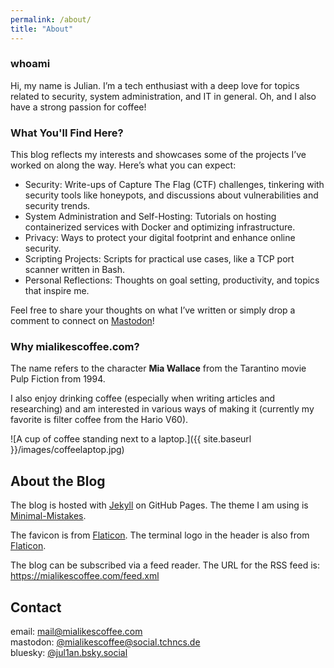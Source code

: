 ```yaml
---
permalink: /about/
title: "About"
---
```


### whoami

Hi, my name is Julian. I’m a tech enthusiast with a deep love for topics related to security, system administration, and IT in general. Oh, and I also have a strong passion for coffee!

### What You'll Find Here?

This blog reflects my interests and showcases some of the projects I’ve worked on along the way. Here’s what you can expect:

* Security: Write-ups of Capture The Flag (CTF) challenges, tinkering with security tools like honeypots, and discussions about vulnerabilities and security trends.
* System Administration and Self-Hosting: Tutorials on hosting containerized services with Docker and optimizing infrastructure.
* Privacy: Ways to protect your digital footprint and enhance online security.
* Scripting Projects: Scripts for practical use cases, like a TCP port scanner written in Bash.
* Personal Reflections: Thoughts on goal setting, productivity, and topics that inspire me.

Feel free to share your thoughts on what I’ve written or simply drop a comment to connect on [Mastodon](https://social.tchncs.de/@mialikescoffee)!

### Why mialikescoffee.com?

The name refers to the character **Mia Wallace** from the Tarantino movie Pulp Fiction from 1994.

I also enjoy drinking coffee (especially when writing articles and researching) and am interested in various ways of making it (currently my favorite is filter coffee from the Hario V60).
  
![A cup of coffee standing next to a laptop.]({{ site.baseurl }}/images/coffeelaptop.jpg)  
  
  
## About the Blog

The blog is hosted with [Jekyll](https://jekyllrb.com/) on GitHub Pages. The theme I am using is [Minimal-Mistakes](https://mmistakes.github.io/minimal-mistakes/).

The favicon is from [Flaticon](https://www.flaticon.com/free-icons/coffee).
The terminal logo in the header is also from [Flaticon](https://www.flaticon.com/free-icons/code).

The blog can be subscribed via a feed reader. The URL for the RSS feed is: https://mialikescoffee.com/feed.xml

## Contact

email: [mail@mialikescoffee.com](mailto:mail@mialikescoffee.com)  
mastodon: [@mialikescoffee@social.tchncs.de](https://social.tchncs.de/@mialikescoffee)  
bluesky: [@jul1an.bsky.social](https://bsky.app/profile/jul1an.bsky.social)
